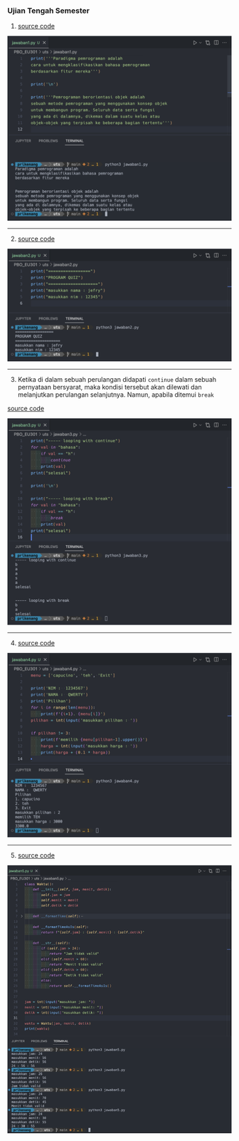 ### Ujian Tengah Semester

1. [source code](jawaban1.py)

<img src="./capture1.png" />

---

2. [source code](jawaban2.py)

<img src="./capture2.png" />

---

3. Ketika di dalam sebuah perulangan didapati `continue` dalam sebuah pernyataan bersyarat, maka kondisi tersebut akan dilewati dan melanjutkan perulangan selanjutnya. Namun, apabila ditemui `break`

[source code](jawaban3.py)

<img src="./capture3.png" />

---

4. [source code](jawaban4.py)

<img src="./capture4.png" />

---

5. [source code](jawaban5.py)

<img src="./capture5.png" />
